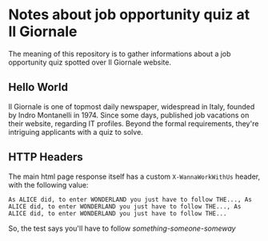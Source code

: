 Notes about job opportunity quiz at Il Giornale
=========
The meaning of this repository is to gather informations about a job opportunity quiz spotted over Il Giornale website.

## Hello World
Il Giornale is one of topmost daily newspaper, widespread in Italy, founded by Indro Montanelli in 1974.
Since some days, published job vacations on their website, regarding IT profiles.
Beyond the formal requirements, they're intriguing applicants with a quiz to solve.

## HTTP Headers
The main html page response itself has a custom `X-WannaWorkWithUs` header, with the following value:
```
As ALICE did, to enter WONDERLAND you just have to follow THE..., As ALICE did, to enter WONDERLAND you just have to follow THE..., As ALICE did, to enter WONDERLAND you just have to follow THE...
```

So, the test says you'll have to follow _something-someone-someway_
